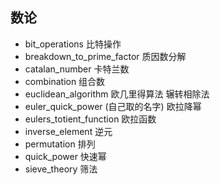 ## 数论

- bit_operations 比特操作
- breakdown_to_prime_factor 质因数分解
- catalan_number 卡特兰数
- combination 组合数
- euclidean_algorithm 欧几里得算法 辗转相除法
- euler_quick_power (自己取的名字) 欧拉降幂
- eulers_totient_function 欧拉函数
- inverse_element 逆元
- permutation 排列
- quick_power 快速幂
- sieve_theory 筛法